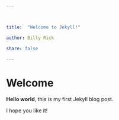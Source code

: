 ```yaml
---



title:  "Welcome to Jekyll!"

author: Billy Rick

share: false

---
```


# Welcome

**Hello world**, this is my first Jekyll blog post.

I hope you like it!
